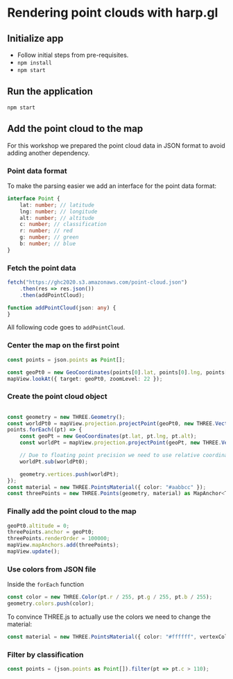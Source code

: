 # Rendering point clouds with harp.gl

## Initialize app

- Follow initial steps from pre-requisites.
- `npm install`
- `npm start`

## Run the application

```
npm start
```

## Add the point cloud to the map

For this workshop we prepared the point cloud data in JSON format to avoid adding another dependency.

### Point data format
To make the parsing easier we add an interface for the point data format:

```typescript
interface Point {
    lat: number; // latitude
    lng: number; // longitude
    alt: number; // altitude
    c: number; // classification
    r: number; // red
    g: number; // green
    b: number; // blue
}
```

### Fetch the point data
```typescript
fetch("https://ghc2020.s3.amazonaws.com/point-cloud.json")
    .then(res => res.json())
    .then(addPointCloud);

function addPointCloud(json: any) {
}
```

All following code goes to `addPointCloud`.

### Center the map on the first point

```typescript
const points = json.points as Point[];

const geoPt0 = new GeoCoordinates(points[0].lat, points[0].lng, points[0].alt);
mapView.lookAt({ target: geoPt0, zoomLevel: 22 });

```


### Create the point cloud object

```typescript

const geometry = new THREE.Geometry();
const worldPt0 = mapView.projection.projectPoint(geoPt0, new THREE.Vector3());
points.forEach((pt) => {
    const geoPt = new GeoCoordinates(pt.lat, pt.lng, pt.alt);
    const worldPt = mapView.projection.projectPoint(geoPt, new THREE.Vector3());

    // Due to floating point precision we need to use relative coordinates
    worldPt.sub(worldPt0);

    geometry.vertices.push(worldPt);
});
const material = new THREE.PointsMaterial({ color: "#aabbcc" });
const threePoints = new THREE.Points(geometry, material) as MapAnchor<THREE.Points>;

```


### Finally add the point cloud to the map

```typescript
geoPt0.altitude = 0;
threePoints.anchor = geoPt0;
threePoints.renderOrder = 100000;
mapView.mapAnchors.add(threePoints);
mapView.update();
```

### Use colors from JSON file

Inside the `forEach` function

```typescript
const color = new THREE.Color(pt.r / 255, pt.g / 255, pt.b / 255);
geometry.colors.push(color);
```

To convince THREE.js to actually use the colors we need to change the material:
```typescript
const material = new THREE.PointsMaterial({ color: "#ffffff", vertexColors: true });
```

### Filter by classification

```typescript
const points = (json.points as Point[]).filter(pt => pt.c > 110);
```
